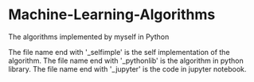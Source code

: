 # Machine-Learning-Algorithms
The algorithms implemented by myself in Python

The file name end with '_selfimple' is the self implementation of the algorithm.
The file name end with '_pythonlib' is the algorithm in python library.
The file name end with '_jupyter' is the code in jupyter notebook.

